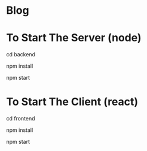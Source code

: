 # Blog
# To Start The Server (node)
cd backend 

npm install

npm start

# To Start The Client (react)
cd frontend

npm install

npm start
